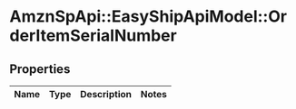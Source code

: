 # AmznSpApi::EasyShipApiModel::OrderItemSerialNumber

## Properties
Name | Type | Description | Notes
------------ | ------------- | ------------- | -------------

